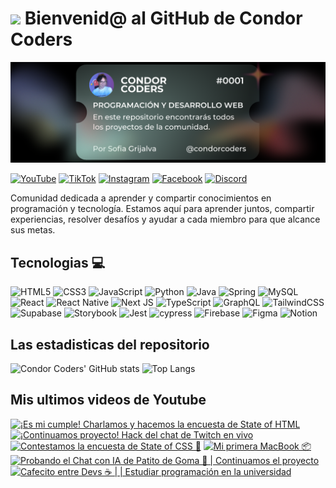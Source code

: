 # <img src="https://media.giphy.com/media/lGhBlBMIN2XsEteTN3/giphy.gif" width="100"/> Bienvenid@ al GitHub de Condor Coders

![Banner de Condor Coders](banner-github-condor-coders.png)

[![YouTube](https://img.shields.io/badge/YouTube-%23FF0000.svg?style=for-the-badge&logo=YouTube&logoColor=white)](https://www.youtube.com/@condorcoders)
[![TikTok](https://img.shields.io/badge/TikTok-%23000000.svg?style=for-the-badge&logo=TikTok&logoColor=white)](https://www.tiktok.com/@condorcoders)
[![Instagram](https://img.shields.io/badge/Instagram-%23E4405F.svg?style=for-the-badge&logo=Instagram&logoColor=white)](https://www.instagram.com/condorcoders/)
[![Facebook](https://img.shields.io/badge/Facebook-%231877F2.svg?style=for-the-badge&logo=Facebook&logoColor=white)](https://www.facebook.com/condorcoders/)
[![Discord](https://img.shields.io/badge/Discord-%235865F2.svg?style=for-the-badge&logo=discord&logoColor=white)](https://discord.gg/ah7zYsBU)

Comunidad dedicada a aprender y compartir conocimientos en programación y tecnología. Estamos aquí para aprender juntos, compartir experiencias, resolver desafíos y ayudar a cada miembro para que alcance sus metas.

## Tecnologias 💻
![HTML5](https://img.shields.io/badge/html5-%23E34F26.svg?style=for-the-badge&logo=html5&logoColor=white)
![CSS3](https://img.shields.io/badge/css3-%231572B6.svg?style=for-the-badge&logo=css3&logoColor=white)
![JavaScript](https://img.shields.io/badge/javascript-%23323330.svg?style=for-the-badge&logo=javascript&logoColor=%23F7DF1E)
![Python](https://img.shields.io/badge/python-3670A0?style=for-the-badge&logo=python&logoColor=ffdd54)
![Java](https://img.shields.io/badge/java-%23ED8B00.svg?style=for-the-badge&logo=openjdk&logoColor=white)
![Spring](https://img.shields.io/badge/spring-%236DB33F.svg?style=for-the-badge&logo=spring&logoColor=white)
![MySQL](https://img.shields.io/badge/mysql-%2300f.svg?style=for-the-badge&logo=mysql&logoColor=white)
<br/>
![React](https://img.shields.io/badge/react-%2320232a.svg?style=for-the-badge&logo=react&logoColor=%2361DAFB)
![React Native](https://img.shields.io/badge/react_native-%2320232a.svg?style=for-the-badge&logo=react&logoColor=%2361DAFB)
![Next JS](https://img.shields.io/badge/Next-black?style=for-the-badge&logo=next.js&logoColor=white)
![TypeScript](https://img.shields.io/badge/typescript-%23007ACC.svg?style=for-the-badge&logo=typescript&logoColor=white)
![GraphQL](https://img.shields.io/badge/-GraphQL-E10098?style=for-the-badge&logo=graphql&logoColor=white)
![TailwindCSS](https://img.shields.io/badge/tailwindcss-%2338B2AC.svg?style=for-the-badge&logo=tailwind-css&logoColor=white)
<br/>
![Supabase](https://img.shields.io/badge/Supabase-3ECF8E?style=for-the-badge&logo=supabase&logoColor=white)
![Storybook](https://img.shields.io/badge/-Storybook-FF4785?style=for-the-badge&logo=storybook&logoColor=white)
![Jest](https://img.shields.io/badge/-jest-%23C21325?style=for-the-badge&logo=jest&logoColor=white)
![cypress](https://img.shields.io/badge/-cypress-%23E5E5E5?style=for-the-badge&logo=cypress&logoColor=058a5e)
![Firebase](https://img.shields.io/badge/Firebase-039BE5?style=for-the-badge&logo=Firebase&logoColor=white)
![Figma](https://img.shields.io/badge/figma-%23F24E1E.svg?style=for-the-badge&logo=figma&logoColor=white)
![Notion](https://img.shields.io/badge/Notion-%23000000.svg?style=for-the-badge&logo=notion&logoColor=white)

## Las estadisticas del repositorio
![Condor Coders' GitHub stats](https://github-readme-stats.vercel.app/api?username=condorcoders&show_icons=true&theme=dark) ![Top Langs](https://github-readme-stats.vercel.app/api/top-langs/?username=condorcoders&layout=compact&theme=dark)

## Mis ultimos videos de Youtube
<!-- BEGIN YOUTUBE-CARDS -->
[![¡Es mi cumple! Charlamos y hacemos la encuesta de State of HTML](https://ytcards.demolab.com/?id=NzkVsjDDHeY&title=%C2%A1Es+mi+cumple%21+Charlamos+y+hacemos+la+encuesta+de+State+of+HTML&lang=en&timestamp=1727317944&background_color=%230d1117&title_color=%23ffffff&stats_color=%23dedede&max_title_lines=1&width=250&border_radius=5 "¡Es mi cumple! Charlamos y hacemos la encuesta de State of HTML")](https://www.youtube.com/watch?v=NzkVsjDDHeY)
[![¡Continuamos proyecto! Hack del chat de Twitch en vivo](https://ytcards.demolab.com/?id=LTTzjhqu8Jg&title=%C2%A1Continuamos+proyecto%21+Hack+del+chat+de+Twitch+en+vivo&lang=en&timestamp=1726936292&background_color=%230d1117&title_color=%23ffffff&stats_color=%23dedede&max_title_lines=1&width=250&border_radius=5 "¡Continuamos proyecto! Hack del chat de Twitch en vivo")](https://www.youtube.com/watch?v=LTTzjhqu8Jg)
[![Contestamos la encuesta de State of CSS 🚀](https://ytcards.demolab.com/?id=aCh4JH1kjQE&title=Contestamos+la+encuesta+de+State+of+CSS+%F0%9F%9A%80&lang=en&timestamp=1725917286&background_color=%230d1117&title_color=%23ffffff&stats_color=%23dedede&max_title_lines=1&width=250&border_radius=5 "Contestamos la encuesta de State of CSS 🚀")](https://www.youtube.com/watch?v=aCh4JH1kjQE)
[![Mi primera MacBook 📦](https://ytcards.demolab.com/?id=UTr1-t5bhZA&title=Mi+primera+MacBook+%F0%9F%93%A6&lang=en&timestamp=1725409782&background_color=%230d1117&title_color=%23ffffff&stats_color=%23dedede&max_title_lines=1&width=250&border_radius=5 "Mi primera MacBook 📦")](https://www.youtube.com/watch?v=UTr1-t5bhZA)
[![Probando el Chat con IA de Patito de Goma 🦆 | Continuamos el proyecto](https://ytcards.demolab.com/?id=QKAl_JSgyKk&title=Probando+el+Chat+con+IA+de+Patito+de+Goma+%F0%9F%A6%86+%7C+Continuamos+el+proyecto&lang=en&timestamp=1724285048&background_color=%230d1117&title_color=%23ffffff&stats_color=%23dedede&max_title_lines=1&width=250&border_radius=5 "Probando el Chat con IA de Patito de Goma 🦆 | Continuamos el proyecto")](https://www.youtube.com/watch?v=QKAl_JSgyKk)
[![Cafecito entre Devs ☕ | | Estudiar programación en la universidad](https://ytcards.demolab.com/?id=DVZWeB-U0vo&title=Cafecito+entre+Devs+%E2%98%95+%7C+%7C+Estudiar+programaci%C3%B3n+en+la+universidad&lang=en&timestamp=1724284877&background_color=%230d1117&title_color=%23ffffff&stats_color=%23dedede&max_title_lines=1&width=250&border_radius=5 "Cafecito entre Devs ☕ | | Estudiar programación en la universidad")](https://www.youtube.com/watch?v=DVZWeB-U0vo)
<!-- END YOUTUBE-CARDS -->
